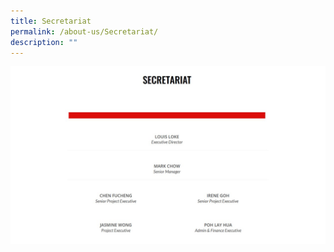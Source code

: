 ```yaml
---
title: Secretariat
permalink: /about-us/Secretariat/
description: ""
---
```

![](/images/SRSC%20Secretariat.jpg)